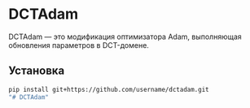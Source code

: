 # DCTAdam

DCTAdam — это модификация оптимизатора Adam, выполняющая обновления параметров в DCT-домене.

## Установка
```bash
pip install git+https://github.com/username/dctadam.git
"# DCTAdam" 

